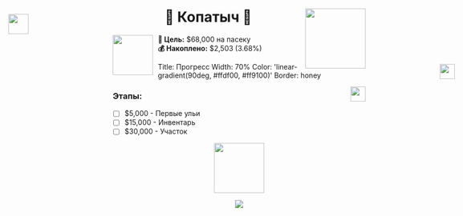
<div align="center">
  <h1> 
    🐻 Копатыч 🍯 
    <img src="https://media1.tenor.com/m/Bl4us8m7xfMAAAAd/%D1%82%D1%83%D0%B0%D0%BB%D0%B5%D1%82-%D0%BA%D0%BE%D0%BF%D0%B0%D1%82%D1%8B%D1%87.gif" width="120" align="right">
  </h1>
</div>

<div>
  <img src="https://media.giphy.com/media/XrN2ZPxRQDXEI/giphy.gif" width="80" style="float: left; margin-right: 10px;">
  
  **🍯 Цель:** $68,000 на пасеку  
  **💰 Накоплено:** $2,503 (3.68%)

  Title: Прогресс
  Width: 70%
  Color: 'linear-gradient(90deg, #ffdf00, #ff9100)'
  Border: honey

  
  <img src="https://media.giphy.com/media/3o7btLQQQXQvLZp7Y4/giphy.gif" width="30" style="float: right;">
  
  ### Этапы:
  - [ ] $5,000 - Первые ульи
  - [ ] $15,000 - Инвентарь
  - [ ] $30,000 - Участок
  
  <div align="center">
    <img src="https://media.giphy.com/media/l0HU7tXh9kXD0dWQw/giphy.gif" width="100">
    <p> 
      <img src="https://komarev.com/ghpvc/?username=honeynil&color=ffb347&label=Посетители+пасеки&style=for-the-badge&labelColor=ffd700"> 
    </p>
  </div>
</div>

<!-- Пчёлки-анимации -->
<img src="https://media.giphy.com/media/3o7btLQQQXQvLZp7Y4/giphy.gif" width="40" style="position: absolute; top: 100px; left: 20px;">
<img src="https://media.giphy.com/media/3o7btLQQQXQvLZp7Y4/giphy.gif" width="30" style="position: absolute; top: 200px; right: 50px;">
